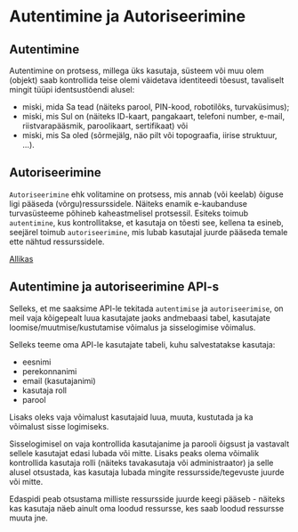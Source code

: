 # Autentimine ja Autoriseerimine

## Autentimine

Autentimine on protsess, millega üks kasutaja, süsteem või muu olem (objekt) saab kontrollida teise olemi väidetava identiteedi tõesust, tavaliselt mingit tüüpi identsustõendi alusel:

- miski, mida Sa tead  (näiteks parool, PIN-kood, robotilõks, turvaküsimus);
- miski, mis Sul on (näiteks ID-kaart, pangakaart, telefoni number, e-mail, riistvarapääsmik, paroolikaart, sertifikaat) või
- miski, mis Sa oled (sõrmejälg, näo pilt või topograafia, iirise struktuur, ...).

## Autoriseerimine

`Autoriseerimine` ehk volitamine on protsess, mis annab (või keelab) õiguse ligi pääseda (võrgu)ressurssidele. Näiteks enamik e-kaubanduse turvasüsteeme põhineb kaheastmelisel protsessil. Esiteks toimub `autentimine`, kus kontrollitakse, et kasutaja on tõesti see, kellena ta esineb, seejärel toimub `autoriseerimine`, mis lubab kasutajal juurde pääseda temale ette nähtud ressurssidele.

[Allikas](https://sisu.ut.ee/autentimine/m%C3%B5isted)

## Autentimine ja autoriseerimine API-s
Selleks, et me saaksime API-le tekitada `autentimise` ja `autoriseerimise`, on meil vaja kõigepealt luua kasutajate jaoks andmebaasi tabel, kasutajate loomise/muutmise/kustutamise võimalus ja sisselogimise võimalus.

Selleks teeme oma API-le kasutajate tabeli, kuhu salvestatakse kasutaja:

- eesnimi
- perekonnanimi
- email (kasutajanimi)
- kasutaja roll
- parool

Lisaks oleks vaja võimalust kasutajaid luua, muuta, kustutada ja ka võimalust sisse logimiseks.

Sisselogimisel on vaja kontrollida kasutajanime ja parooli õigsust ja vastavalt sellele kasutajat edasi lubada või mitte. Lisaks peaks olema võimalik kontrollida kasutaja rolli (näiteks tavakasutaja või administraator) ja selle alusel otsustada, kas kasutaja lubada mingite ressursside/tegevuste juurde või mitte.

Edaspidi peab otsustama milliste ressursside juurde keegi pääseb - näiteks kas kasutaja näeb ainult oma loodud ressursse, kes saab loodud ressursse muuta jne.

